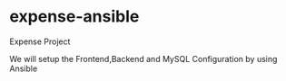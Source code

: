 # expense-ansible

Expense Project 

We will setup the Frontend,Backend and MySQL Configuration by using Ansible
